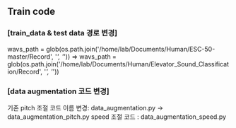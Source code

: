 ## Train code

### [train_data & test data 경로 변경]
wavs_path = glob(os.path.join('/home/lab/Documents/Human/ESC-50-master/Record', '*', '*')) =>
wavs_path = glob(os.path.join('/home/lab/Documents/Human/Elevator_Sound_Classification/Record', '*', '*'))

### [data augmentation 코드 변경]
기존 pitch 조절 코드 이름 변경: data_augmentation.py -> data_augmentation_pitch.py
speed 조절 코드 : data_augmentation_speed.py
